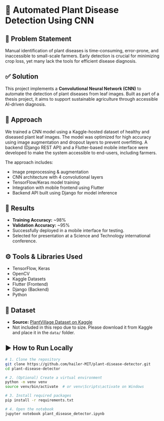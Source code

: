 # 🌿 Automated Plant Disease Detection Using CNN

## 🧠 Problem Statement

Manual identification of plant diseases is time-consuming, error-prone, and inaccessible to small-scale farmers. Early detection is crucial for minimizing crop loss, yet many lack the tools for efficient disease diagnosis.

## ✅ Solution

This project implements a **Convolutional Neural Network (CNN)** to automate the detection of plant diseases from leaf images. Built as part of a thesis project, it aims to support sustainable agriculture through accessible AI-driven diagnosis.

## 🔧 Approach

We trained a CNN model using a Kaggle-hosted dataset of healthy and diseased plant leaf images. The model was optimized for high accuracy using image augmentation and dropout layers to prevent overfitting. A backend (Django REST API) and a Flutter-based mobile interface were developed to make the system accessible to end-users, including farmers.

The approach includes:
- Image preprocessing & augmentation
- CNN architecture with 4 convolutional layers
- TensorFlow/Keras model training
- Integration with mobile frontend using Flutter
- Backend API built using Django for model inference

## 🧪 Results

- **Training Accuracy:** ~98%
- **Validation Accuracy:** ~95%
- Successfully deployed in a mobile interface for testing.
- Selected for presentation at a Science and Technology international conference.

## ⚙️ Tools & Libraries Used

- TensorFlow, Keras
- OpenCV
- Kaggle Datasets
- Flutter (Frontend)
- Django (Backend)
- Python

## 📁 Dataset

- **Source:** [PlantVillage Dataset on Kaggle](https://www.kaggle.com/datasets/emmarex/plantdisease)
- Not included in this repo due to size. Please download it from Kaggle and place it in the `data/` folder.

## ▶️ How to Run Locally

```bash
# 1. Clone the repository
git clone https://github.com/hailer-MIT/plant-disease-detector.git
cd plant-disease-detector

# 2. (Optional) Create a virtual environment
python -m venv venv
source venv/bin/activate  # or venv\Scripts\activate on Windows

# 3. Install required packages
pip install -r requirements.txt

# 4. Open the notebook
jupyter notebook plant_disease_detector.ipynb

